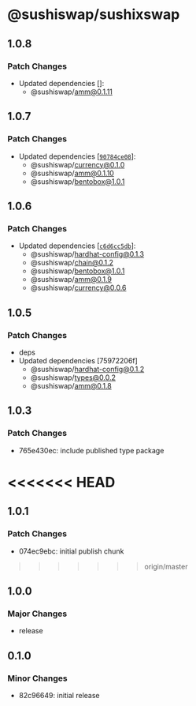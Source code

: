# @sushiswap/sushixswap

## 1.0.8

### Patch Changes

- Updated dependencies []:
  - @sushiswap/amm@0.1.11

## 1.0.7

### Patch Changes

- Updated dependencies [[`90784ce08`](https://github.com/sushiswap/sushiswap/commit/90784ce0876741b8f7f41552e181677d0746884b)]:
  - @sushiswap/currency@0.1.0
  - @sushiswap/amm@0.1.10
  - @sushiswap/bentobox@1.0.1

## 1.0.6

### Patch Changes

- Updated dependencies [[`c6d6cc5db`](https://github.com/sushiswap/sushiswap/commit/c6d6cc5db4cc614f3931ee3a325547967c86c51a)]:
  - @sushiswap/hardhat-config@0.1.3
  - @sushiswap/chain@0.1.2
  - @sushiswap/bentobox@1.0.1
  - @sushiswap/amm@0.1.9
  - @sushiswap/currency@0.0.6

## 1.0.5

### Patch Changes

- deps
- Updated dependencies [75972206f]
  - @sushiswap/hardhat-config@0.1.2
  - @sushiswap/types@0.0.2
  - @sushiswap/amm@0.1.8

## 1.0.3

### Patch Changes

- 765e430ec: include published type package

# <<<<<<< HEAD

## 1.0.1

### Patch Changes

- 074ec9ebc: initial publish chunk

> > > > > > > origin/master

## 1.0.0

### Major Changes

- release

## 0.1.0

### Minor Changes

- 82c96649: initial release
